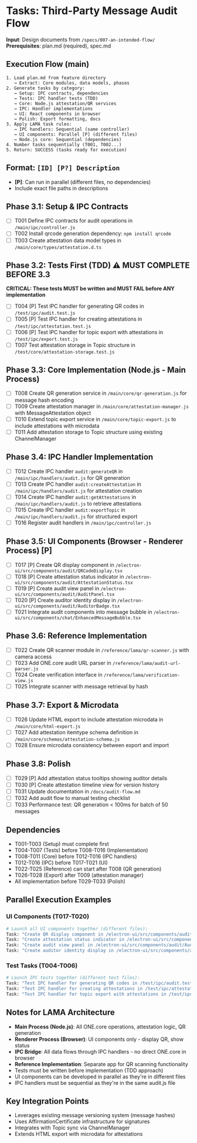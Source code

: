 # Tasks: Third-Party Message Audit Flow

**Input**: Design documents from `/specs/007-an-intended-flow/`
**Prerequisites**: plan.md (required), spec.md

## Execution Flow (main)
```
1. Load plan.md from feature directory
   → Extract: Core modules, data models, phases
2. Generate tasks by category:
   → Setup: IPC contracts, dependencies
   → Tests: IPC handler tests (TDD)
   → Core: Node.js attestation/QR services
   → IPC: Handler implementations
   → UI: React components in browser
   → Polish: Export formatting, docs
3. Apply LAMA task rules:
   → IPC handlers: Sequential (same controller)
   → UI components: Parallel [P] (different files)
   → Node.js core: Sequential (dependencies)
4. Number tasks sequentially (T001, T002...)
5. Return: SUCCESS (tasks ready for execution)
```

## Format: `[ID] [P?] Description`
- **[P]**: Can run in parallel (different files, no dependencies)
- Include exact file paths in descriptions

## Phase 3.1: Setup & IPC Contracts
- [ ] T001 Define IPC contracts for audit operations in `/main/ipc/controller.js`
- [ ] T002 Install qrcode generation dependency: `npm install qrcode`
- [ ] T003 Create attestation data model types in `/main/core/types/attestation.d.ts`

## Phase 3.2: Tests First (TDD) ⚠️ MUST COMPLETE BEFORE 3.3
**CRITICAL: These tests MUST be written and MUST FAIL before ANY implementation**
- [ ] T004 [P] Test IPC handler for generating QR codes in `/test/ipc/audit.test.js`
- [ ] T005 [P] Test IPC handler for creating attestations in `/test/ipc/attestation.test.js`
- [ ] T006 [P] Test IPC handler for topic export with attestations in `/test/ipc/export.test.js`
- [ ] T007 Test attestation storage in Topic structure in `/test/core/attestation-storage.test.js`

## Phase 3.3: Core Implementation (Node.js - Main Process)
- [ ] T008 Create QR generation service in `/main/core/qr-generation.js` for message hash encoding
- [ ] T009 Create attestation manager in `/main/core/attestation-manager.js` with MessageAttestation object
- [ ] T010 Extend topic export service in `/main/core/topic-export.js` to include attestations with microdata
- [ ] T011 Add attestation storage to Topic structure using existing ChannelManager

## Phase 3.4: IPC Handler Implementation
- [ ] T012 Create IPC handler `audit:generateQR` in `/main/ipc/handlers/audit.js` for QR generation
- [ ] T013 Create IPC handler `audit:createAttestation` in `/main/ipc/handlers/audit.js` for attestation creation
- [ ] T014 Create IPC handler `audit:getAttestations` in `/main/ipc/handlers/audit.js` to retrieve attestations
- [ ] T015 Create IPC handler `audit:exportTopic` in `/main/ipc/handlers/audit.js` for structured export
- [ ] T016 Register audit handlers in `/main/ipc/controller.js`

## Phase 3.5: UI Components (Browser - Renderer Process) [P]
- [ ] T017 [P] Create QR display component in `/electron-ui/src/components/audit/QRCodeDisplay.tsx`
- [ ] T018 [P] Create attestation status indicator in `/electron-ui/src/components/audit/AttestationStatus.tsx`
- [ ] T019 [P] Create audit view panel in `/electron-ui/src/components/audit/AuditPanel.tsx`
- [ ] T020 [P] Create auditor identity display in `/electron-ui/src/components/audit/AuditorBadge.tsx`
- [ ] T021 Integrate audit components into message bubble in `/electron-ui/src/components/chat/EnhancedMessageBubble.tsx`

## Phase 3.6: Reference Implementation
- [ ] T022 Create QR scanner module in `/reference/lama/qr-scanner.js` with camera access
- [ ] T023 Add ONE.core audit URL parser in `/reference/lama/audit-url-parser.js`
- [ ] T024 Create verification interface in `/reference/lama/verification-view.js`
- [ ] T025 Integrate scanner with message retrieval by hash

## Phase 3.7: Export & Microdata
- [ ] T026 Update HTML export to include attestation microdata in `/main/core/html-export.js`
- [ ] T027 Add attestation itemtype schema definition in `/main/core/schemas/attestation-schema.js`
- [ ] T028 Ensure microdata consistency between export and import

## Phase 3.8: Polish
- [ ] T029 [P] Add attestation status tooltips showing auditor details
- [ ] T030 [P] Create attestation timeline view for version history
- [ ] T031 Update documentation in `/docs/audit-flow.md`
- [ ] T032 Add audit flow to manual testing checklist
- [ ] T033 Performance test: QR generation < 100ms for batch of 50 messages

## Dependencies
- T001-T003 (Setup) must complete first
- T004-T007 (Tests) before T008-T016 (Implementation)
- T008-T011 (Core) before T012-T016 (IPC handlers)
- T012-T016 (IPC) before T017-T021 (UI)
- T022-T025 (Reference) can start after T008 (QR generation)
- T026-T028 (Export) after T009 (attestation manager)
- All implementation before T029-T033 (Polish)

## Parallel Execution Examples

### UI Components (T017-T020)
```bash
# Launch all UI components together (different files):
Task: "Create QR display component in /electron-ui/src/components/audit/QRCodeDisplay.tsx"
Task: "Create attestation status indicator in /electron-ui/src/components/audit/AttestationStatus.tsx"
Task: "Create audit view panel in /electron-ui/src/components/audit/AuditPanel.tsx"
Task: "Create auditor identity display in /electron-ui/src/components/audit/AuditorBadge.tsx"
```

### Test Tasks (T004-T006)
```bash
# Launch IPC tests together (different test files):
Task: "Test IPC handler for generating QR codes in /test/ipc/audit.test.js"
Task: "Test IPC handler for creating attestations in /test/ipc/attestation.test.js"
Task: "Test IPC handler for topic export with attestations in /test/ipc/export.test.js"
```

## Notes for LAMA Architecture
- **Main Process (Node.js)**: All ONE.core operations, attestation logic, QR generation
- **Renderer Process (Browser)**: UI components only - display QR, show status
- **IPC Bridge**: All data flows through IPC handlers - no direct ONE.core in browser
- **Reference Implementation**: Separate app for QR scanning functionality
- Tests must be written before implementation (TDD approach)
- UI components can be developed in parallel as they're in different files
- IPC handlers must be sequential as they're in the same audit.js file

## Key Integration Points
- Leverages existing message versioning system (message hashes)
- Uses AffirmationCertificate infrastructure for signatures
- Integrates with Topic sync via ChannelManager
- Extends HTML export with microdata for attestations